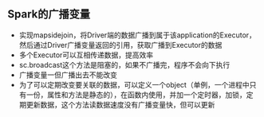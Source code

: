 ## **Spark的广播变量**

- 实现mapsidejoin，将Driver端的数据广播到属于该application的Executor，然后通过Driver广播变量返回的引用，获取广播到Executor的数据
- 多个Executor可以互相传递数据，提高效率
- sc.broadcast这个方法是阻塞的，如果不广播完，程序不会向下执行
- 广播变量一但广播出去不能改变
- 为了可以定期改变要关联的数据，可以定义一个object（单例，一个进程中只有一份，属性和方法是静态的），在函数内使用，并加一个定时器，加锁，定期更新数据，这个方法读数据速度没有广播变量快，但可以更新